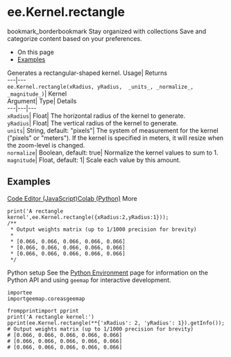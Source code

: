  
#  ee.Kernel.rectangle 
bookmark_borderbookmark Stay organized with collections  Save and categorize content based on your preferences.
  * On this page
  * [Examples](https://developers.google.com/earth-engine/apidocs/ee-kernel-rectangle#examples)


Generates a rectangular-shaped kernel. 
Usage| Returns  
---|---  
`ee.Kernel.rectangle(xRadius, yRadius,  _units_, _normalize_, _magnitude_)`| Kernel  
Argument| Type| Details  
---|---|---  
`xRadius`| Float| The horizontal radius of the kernel to generate.  
`yRadius`| Float| The vertical radius of the kernel to generate.  
`units`| String, default: "pixels"| The system of measurement for the kernel ("pixels" or "meters"). If the kernel is specified in meters, it will resize when the zoom-level is changed.  
`normalize`| Boolean, default: true| Normalize the kernel values to sum to 1.  
`magnitude`| Float, default: 1| Scale each value by this amount.  
## Examples
[Code Editor (JavaScript)](https://developers.google.com/earth-engine/apidocs/ee-kernel-rectangle#code-editor-javascript-sample)[Colab (Python)](https://developers.google.com/earth-engine/apidocs/ee-kernel-rectangle#colab-python-sample) More
```
print('A rectangle kernel',ee.Kernel.rectangle({xRadius:2,yRadius:1}));
/**
 * Output weights matrix (up to 1/1000 precision for brevity)
 *
 * [0.066, 0.066, 0.066, 0.066, 0.066]
 * [0.066, 0.066, 0.066, 0.066, 0.066]
 * [0.066, 0.066, 0.066, 0.066, 0.066]
 */
```
Python setup
See the [ Python Environment](https://developers.google.com/earth-engine/guides/python_install) page for information on the Python API and using `geemap` for interactive development.
```
importee
importgeemap.coreasgeemap
```
```
frompprintimport pprint
print('A rectangle kernel:')
pprint(ee.Kernel.rectangle(**{'xRadius': 2, 'yRadius': 1}).getInfo());
# Output weights matrix (up to 1/1000 precision for brevity)
# [0.066, 0.066, 0.066, 0.066, 0.066]
# [0.066, 0.066, 0.066, 0.066, 0.066]
# [0.066, 0.066, 0.066, 0.066, 0.066]
```


